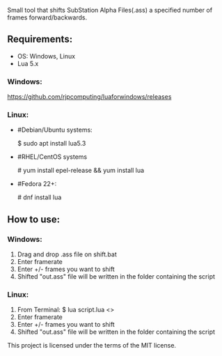 Small tool that shifts SubStation Alpha Files(.ass) a specified number of frames forward/backwards.

## Requirements: 
- OS: Windows, Linux
- Lua 5.x 

### Windows: 
https://github.com/rjpcomputing/luaforwindows/releases

### Linux:
- \#Debian/Ubuntu systems:

     $ sudo apt install lua5.3	 
- \#RHEL/CentOS systems      
          			
     \# yum install epel-release && yum install lua		
- \#Fedora 22+:

     \# dnf install lua		                			

## How to use:

### Windows:
1. Drag and drop .ass file on shift.bat
2. Enter framerate
3. Enter +/- frames you want to shift
4. Shifted "out.ass" file will be written in the folder containing the script

### Linux:
1. From Terminal: $ lua script.lua <<file>>
2. Enter framerate
3. Enter +/- frames you want to shift
4. Shifted "out.ass" file will be written in the folder containing the script

This project is licensed under the terms of the MIT license.
